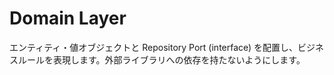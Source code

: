 # Domain Layer

エンティティ・値オブジェクトと Repository Port (interface) を配置し、ビジネスルールを表現します。外部ライブラリへの依存を持たないようにします。
